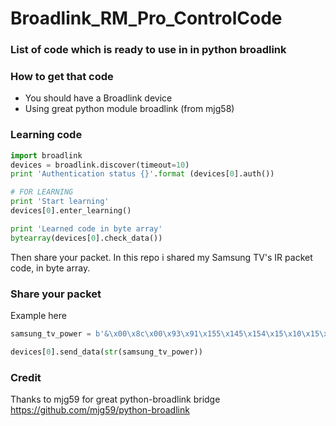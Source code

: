 # Broadlink_RM_Pro_ControlCode
### List of code which is ready to use in in python broadlink

### How to get that code
- You should have a Broadlink device
- Using great python module broadlink (from mjg58)

### Learning code
```python
import broadlink
devices = broadlink.discover(timeout=10)
print 'Authentication status {}'.format (devices[0].auth())

# FOR LEARNING
print 'Start learning'
devices[0].enter_learning()

print 'Learned code in byte array'
bytearray(devices[0].check_data())

```
Then share your packet.
In this repo i shared my Samsung TV's IR packet code, in byte array.

### Share your packet
Example here 

```python
samsung_tv_power = b'&\x00\x8c\x00\x93\x91\x155\x145\x154\x15\x10\x15\x10\x15\x0f\x15\x10\x15\x10\x154\x154\x155\x15\x10\x14\x10\x15\x10\x15\x10\x14\x10\x15\x10\x154\x15\x10\x15\x10\x15\x0f\x15\x10\x15\x10\x15\x0f\x155\x15\x0f\x155\x154\x155\x154\x154\x155\x15\x00\x05\xf3\x94\x90\x155\x154\x155\x14\x10\x15\x10\x15\x10\x14\x10\x15\x10\x154\x155\x145\x15\x10\x15\x0f\x15\x10\x15\x10\x15\x0f\x15\x10\x154\x15\x10\x15\x10\x15\x10\x14\x10\x15\x10\x15\x10\x145\x15\x10\x145\x154\x155\x154\x155\x145\x15\x00\r\x05\x00\x00\x00\x00\x00\x00\x00\x00\x00\x00\x00\x00'

devices[0].send_data(str(samsung_tv_power))
```

### Credit
Thanks to mjg59 for great python-broadlink bridge
https://github.com/mjg59/python-broadlink


